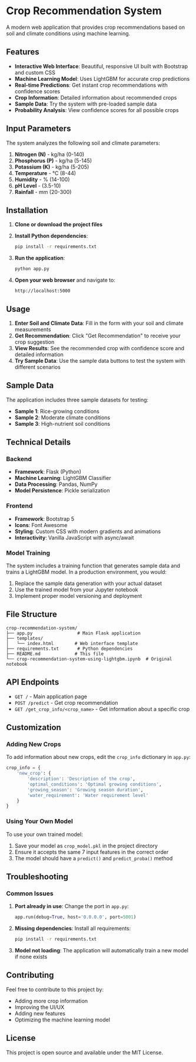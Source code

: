 # Crop Recommendation System

A modern web application that provides crop recommendations based on soil and climate conditions using machine learning.

## Features

- **Interactive Web Interface**: Beautiful, responsive UI built with Bootstrap and custom CSS
- **Machine Learning Model**: Uses LightGBM for accurate crop predictions
- **Real-time Predictions**: Get instant crop recommendations with confidence scores
- **Crop Information**: Detailed information about recommended crops
- **Sample Data**: Try the system with pre-loaded sample data
- **Probability Analysis**: View confidence scores for all possible crops

## Input Parameters

The system analyzes the following soil and climate parameters:

1. **Nitrogen (N)** - kg/ha (0-140)
2. **Phosphorus (P)** - kg/ha (5-145)
3. **Potassium (K)** - kg/ha (5-205)
4. **Temperature** - °C (8-44)
5. **Humidity** - % (14-100)
6. **pH Level** - (3.5-10)
7. **Rainfall** - mm (20-300)

## Installation

1. **Clone or download the project files**

2. **Install Python dependencies**:
   ```bash
   pip install -r requirements.txt
   ```

3. **Run the application**:
   ```bash
   python app.py
   ```

4. **Open your web browser** and navigate to:
   ```
   http://localhost:5000
   ```

## Usage

1. **Enter Soil and Climate Data**: Fill in the form with your soil and climate measurements
2. **Get Recommendation**: Click "Get Recommendation" to receive your crop suggestion
3. **View Results**: See the recommended crop with confidence score and detailed information
4. **Try Sample Data**: Use the sample data buttons to test the system with different scenarios

## Sample Data

The application includes three sample datasets for testing:

- **Sample 1**: Rice-growing conditions
- **Sample 2**: Moderate climate conditions
- **Sample 3**: High-nutrient soil conditions

## Technical Details

### Backend
- **Framework**: Flask (Python)
- **Machine Learning**: LightGBM Classifier
- **Data Processing**: Pandas, NumPy
- **Model Persistence**: Pickle serialization

### Frontend
- **Framework**: Bootstrap 5
- **Icons**: Font Awesome
- **Styling**: Custom CSS with modern gradients and animations
- **Interactivity**: Vanilla JavaScript with async/await

### Model Training
The system includes a training function that generates sample data and trains a LightGBM model. In a production environment, you would:

1. Replace the sample data generation with your actual dataset
2. Use the trained model from your Jupyter notebook
3. Implement proper model versioning and deployment

## File Structure

```
crop-recommendation-system/
├── app.py                 # Main Flask application
├── templates/
│   └── index.html        # Web interface template
├── requirements.txt       # Python dependencies
├── README.md             # This file
└── crop-recommendation-system-using-lightgbm.ipynb  # Original notebook
```

## API Endpoints

- `GET /` - Main application page
- `POST /predict` - Get crop recommendation
- `GET /get_crop_info/<crop_name>` - Get information about a specific crop

## Customization

### Adding New Crops
To add information about new crops, edit the `crop_info` dictionary in `app.py`:

```python
crop_info = {
    'new_crop': {
        'description': 'Description of the crop',
        'optimal_conditions': 'Optimal growing conditions',
        'growing_season': 'Growing season duration',
        'water_requirement': 'Water requirement level'
    }
}
```

### Using Your Own Model
To use your own trained model:

1. Save your model as `crop_model.pkl` in the project directory
2. Ensure it accepts the same 7 input features in the correct order
3. The model should have a `predict()` and `predict_proba()` method

## Troubleshooting

### Common Issues

1. **Port already in use**: Change the port in `app.py`:
   ```python
   app.run(debug=True, host='0.0.0.0', port=5001)
   ```

2. **Missing dependencies**: Install all requirements:
   ```bash
   pip install -r requirements.txt
   ```

3. **Model not loading**: The application will automatically train a new model if none exists

## Contributing

Feel free to contribute to this project by:
- Adding more crop information
- Improving the UI/UX
- Adding new features
- Optimizing the machine learning model

## License

This project is open source and available under the MIT License. 